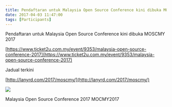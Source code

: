 ```yaml
---
title: Pendaftaran untuk Malaysia Open Source Conference kini dibuka MOSCMY 2017
date: 2017-04-03 11:47:00
tags: [Participants]
---
```


Pendaftaran untuk Malaysia Open Source Conference kini dibuka MOSCMY 2017  

[https://www.ticket2u.com.my/event/9353/malaysia-open-source-conference-2017](https://www.ticket2u.com.my/event/9353/malaysia-open-source-conference-2017)  

Jadual terkini  

[http://lanyrd.com/2017/moscmy/](http://lanyrd.com/2017/moscmy/)﻿  
  
  








[![](https://1.bp.blogspot.com/-76HqVhAjCeQ/WOHF0BTsCbI/AAAAAAAAb6Q/ucO5tjv9waAqZ2SNI8Wf7vMo5WssiNT3QCLcB/s320/MOSCMY2017%2BPromobanner%2B1.png)](https://1.bp.blogspot.com/-76HqVhAjCeQ/WOHF0BTsCbI/AAAAAAAAb6Q/ucO5tjv9waAqZ2SNI8Wf7vMo5WssiNT3QCLcB/s1600/MOSCMY2017%2BPromobanner%2B1.png)





Malaysia Open Source Conference 2017 MOCMY2017







  
